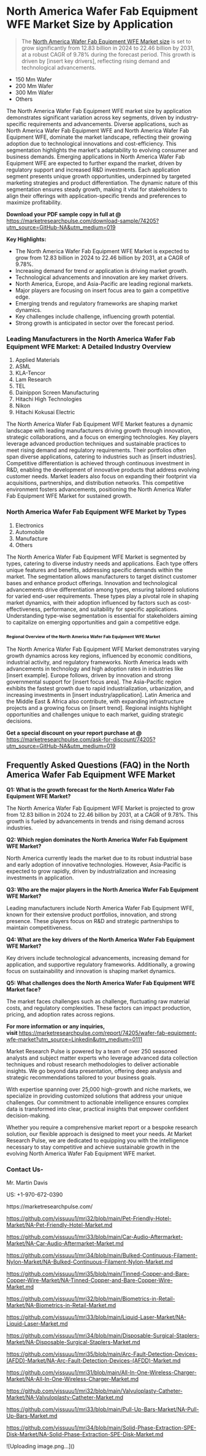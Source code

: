 <h1>North America Wafer Fab Equipment WFE Market&nbsp;Size by Application</h1><blockquote><p>The <a href="https://marketresearchpulse.com/download-sample/74205?utm_source=GitHub-NA&amp;utm_medium=019">North America Wafer Fab Equipment WFE Market size</a> is set to grow significantly from 12.83 billion in 2024 to 22.46 billion by 2031, at a robust CAGR of 9.78% during the forecast period. This growth is driven by [insert key drivers], reflecting rising demand and technological advancements.</p></blockquote><ul><li>150 Mm Wafer<li> 200 Mm Wafer<li> 300 Mm Wafer<li> Others</li></ul><p>The North America Wafer Fab Equipment WFE market size by application demonstrates significant variation across key segments, driven by industry-specific requirements and advancements. Diverse applications, such as North America Wafer Fab Equipment WFE and North America Wafer Fab Equipment WFE, dominate the market landscape, reflecting their growing adoption due to technological innovations and cost-efficiency. This segmentation highlights the market's adaptability to evolving consumer and business demands. Emerging applications in North America Wafer Fab Equipment WFE are expected to further expand the market, driven by regulatory support and increased R&D investments. Each application segment presents unique growth opportunities, underpinned by targeted marketing strategies and product differentiation. The dynamic nature of this segmentation ensures steady growth, making it vital for stakeholders to align their offerings with application-specific trends and preferences to maximize profitability.</p><p><strong>Download your PDF sample copy in full at @ </strong><a href="https://marketresearchpulse.com/download-sample/74205?utm_source=GitHub-NA&amp;utm_medium=019">https://marketresearchpulse.com/download-sample/74205?utm_source=GitHub-NA&amp;utm_medium=019</a></p><p><strong>Key Highlights: </strong></p><ul><li>The North America Wafer Fab Equipment WFE Market is expected to grow from 12.83 billion in 2024 to 22.46 billion by 2031, at a CAGR of 9.78%.</li><li>Increasing demand for trend or application is driving market growth.</li><li>Technological advancements and innovation are key market drivers.</li><li>North America, Europe, and Asia-Pacific are leading regional markets.</li><li>Major players are focusing on insert focus area to gain a competitive edge.</li><li>Emerging trends and regulatory frameworks are shaping market dynamics.</li><li>Key challenges include challenge, influencing growth potential.</li><li>Strong growth is anticipated in sector over the forecast period.</li></ul><h3>Leading Manufacturers in the North America Wafer Fab Equipment WFE Market: A Detailed Industry Overview</h3><ol><li>Applied Materials</li><li>ASML</li><li>KLA-Tencor</li><li>Lam Research</li><li>TEL</li><li>Dainippon Screen Manufacturing</li><li>Hitachi High Technologies</li><li>Nikon</li><li>Hitachi Kokusai Electric</li></ol><div class="flex max-w-full flex-col flex-grow"><div class="min-h-8 text-message flex w-full flex-col items-end gap-2 whitespace-normal break-words [.text-message+&amp;]:mt-5" dir="auto" data-message-author-role="assistant" data-message-id="fd8432e4-4910-450d-b182-61b7bfb0a01f" data-message-model-slug="gpt-4o"><div class="flex w-full flex-col gap-1 empty:hidden first:pt-[3px]"><div class="markdown prose w-full break-words dark:prose-invert light"><p>The North America Wafer Fab Equipment WFE Market features a dynamic landscape with leading manufacturers driving growth through innovation, strategic collaborations, and a focus on emerging technologies. Key players leverage advanced production techniques and sustainable practices to meet rising demand and regulatory requirements. Their portfolios often span diverse applications, catering to industries such as [insert industries]. Competitive differentiation is achieved through continuous investment in R&amp;D, enabling the development of innovative products that address evolving customer needs. Market leaders also focus on expanding their footprint via acquisitions, partnerships, and distribution networks. This competitive environment fosters advancements, positioning the North America Wafer Fab Equipment WFE Market for sustained growth.</p></div></div></div></div><h3>North America Wafer Fab Equipment WFE Market by Types</h3><ol><li>Electronics<li> Automobile<li> Manufacture<li> Others</li></ol><div class="flex max-w-full flex-col flex-grow"><div class="min-h-8 text-message flex w-full flex-col items-end gap-2 whitespace-normal break-words [.text-message+&amp;]:mt-5" dir="auto" data-message-author-role="assistant" data-message-id="084470be-0bb7-4664-bddf-5156b4f41249" data-message-model-slug="gpt-4o-mini"><div class="flex w-full flex-col gap-1 empty:hidden first:pt-[3px]"><div class="markdown prose w-full break-words dark:prose-invert light"><p>The North America Wafer Fab Equipment WFE Market is segmented by types, catering to diverse industry needs and applications. Each type offers unique features and benefits, addressing specific demands within the market. The segmentation allows manufacturers to target distinct customer bases and enhance product offerings. Innovation and technological advancements drive differentiation among types, ensuring tailored solutions for varied end-user requirements. These types play a pivotal role in shaping market dynamics, with their adoption influenced by factors such as cost-effectiveness, performance, and suitability for specific applications. Understanding type-wise segmentation is essential for stakeholders aiming to capitalize on emerging opportunities and gain a competitive edge.</p></div></div></div></div><h3><span style="font-size: 11px;">Regional Overview of the North America Wafer Fab Equipment WFE Market</span></h3><div class="flex max-w-full flex-col flex-grow"><div class="min-h-8 text-message flex w-full flex-col items-end gap-2 whitespace-normal break-words [.text-message+&amp;]:mt-5" dir="auto" data-message-author-role="assistant" data-message-id="e9038762-ce64-4e30-91c9-9bd413514231" data-message-model-slug="gpt-4o-mini"><div class="flex w-full flex-col gap-1 empty:hidden first:pt-[3px]"><div class="markdown prose w-full break-words dark:prose-invert light"><p>The North America Wafer Fab Equipment WFE Market demonstrates varying growth dynamics across key regions, influenced by economic conditions, industrial activity, and regulatory frameworks. North America leads with advancements in technology and high adoption rates in industries like [insert example]. Europe follows, driven by innovation and strong governmental support for [insert focus area]. The Asia-Pacific region exhibits the fastest growth due to rapid industrialization, urbanization, and increasing investments in [insert industry/application]. Latin America and the Middle East &amp; Africa also contribute, with expanding infrastructure projects and a growing focus on [insert trend]. Regional insights highlight opportunities and challenges unique to each market, guiding strategic decisions.</p></div></div></div></div><p><strong>Get a special discount on your report purchase at @ </strong><a href="https://marketresearchpulse.com/ask-for-discount/74205?utm_source=GitHub-NA&amp;utm_medium=019">https://marketresearchpulse.com/ask-for-discount/74205?utm_source=GitHub-NA&amp;utm_medium=019</a></p><h2>Frequently Asked Questions (FAQ) in the North America Wafer Fab Equipment WFE Market</h2><p><strong>Q1: What is the growth forecast for the North America Wafer Fab Equipment WFE Market?</strong></p><p>The North America Wafer Fab Equipment WFE Market is projected to grow from 12.83 billion in 2024 to 22.46 billion by 2031, at a CAGR of 9.78%. This growth is fueled by advancements in trends and rising demand across industries.</p><p><strong>Q2: Which region dominates the North America Wafer Fab Equipment WFE Market?</strong></p><p>North America currently leads the market due to its robust industrial base and early adoption of innovative technologies. However, Asia-Pacific is expected to grow rapidly, driven by industrialization and increasing investments in application.</p><p><strong>Q3: Who are the major players in the North America Wafer Fab Equipment WFE Market?</strong></p><p>Leading manufacturers include North America Wafer Fab Equipment WFE, known for their extensive product portfolios, innovation, and strong presence. These players focus on R&amp;D and strategic partnerships to maintain competitiveness.</p><p><strong>Q4: What are the key drivers of the North America Wafer Fab Equipment WFE Market?</strong></p><p>Key drivers include technological advancements, increasing demand for application, and supportive regulatory frameworks. Additionally, a growing focus on sustainability and innovation is shaping market dynamics.</p><p><strong>Q5: What challenges does the North America Wafer Fab Equipment WFE Market face?</strong></p><p>The market faces challenges such as challenge, fluctuating raw material costs, and regulatory complexities. These factors can impact production, pricing, and adoption rates across regions.</p><p><strong>For more information or any inquiries, visit&nbsp;</strong><a href="https://marketresearchpulse.com/report/74205/wafer-fab-equipment-wfe-market?utm_source=Linkedin&utm_medium=0111">https://marketresearchpulse.com/report/74205/wafer-fab-equipment-wfe-market?utm_source=Linkedin&utm_medium=0111</a></p><p>Market Research Pulse is powered by a team of over 250 seasoned analysts and subject matter experts who leverage advanced data collection techniques and robust research methodologies to deliver actionable insights. We go beyond data presentation, offering deep analysis and strategic recommendations tailored to your business goals.</p><p>With expertise spanning over 25,000 high-growth and niche markets, we specialize in providing customized solutions that address your unique challenges. Our commitment to actionable intelligence ensures complex data is transformed into clear, practical insights that empower confident decision-making.</p><p>Whether you require a comprehensive market report or a bespoke research solution, our flexible approach is designed to meet your needs. At Market Research Pulse, we are dedicated to equipping you with the intelligence necessary to stay competitive and achieve sustainable growth in the evolving North America Wafer Fab Equipment WFE market.</p><h3><strong>Contact Us-</strong></h3><p>Mr. Martin Davis</p><p>US: +1-970-672-0390</p><p>https://marketresearchpulse.com/</p><p><a href="https://github.com/vissuuu1/mri32/blob/main/Pet-Friendly-Hotel-Market/NA-Pet-Friendly-Hotel-Market.md">https://github.com/vissuuu1/mri32/blob/main/Pet-Friendly-Hotel-Market/NA-Pet-Friendly-Hotel-Market.md</a></p><p><a href="https://github.com/vissuuu1/mri33/blob/main/Car-Audio-Aftermarket-Market/NA-Car-Audio-Aftermarket-Market.md">https://github.com/vissuuu1/mri33/blob/main/Car-Audio-Aftermarket-Market/NA-Car-Audio-Aftermarket-Market.md</a></p><p><a href="https://github.com/vissuuu1/mri34/blob/main/Bulked-Continuous-Filament-Nylon-Market/NA-Bulked-Continuous-Filament-Nylon-Market.md">https://github.com/vissuuu1/mri34/blob/main/Bulked-Continuous-Filament-Nylon-Market/NA-Bulked-Continuous-Filament-Nylon-Market.md</a></p><p><a href="https://github.com/vissuuu1/mri35/blob/main/Tinned-Copper-and-Bare-Copper-Wire-Market/NA-Tinned-Copper-and-Bare-Copper-Wire-Market.md">https://github.com/vissuuu1/mri35/blob/main/Tinned-Copper-and-Bare-Copper-Wire-Market/NA-Tinned-Copper-and-Bare-Copper-Wire-Market.md</a></p><p><a href="https://github.com/vissuuu1/mri32/blob/main/Biometrics-in-Retail-Market/NA-Biometrics-in-Retail-Market.md">https://github.com/vissuuu1/mri32/blob/main/Biometrics-in-Retail-Market/NA-Biometrics-in-Retail-Market.md</a></p><p><a href="https://github.com/vissuuu1/mri33/blob/main/Liquid-Laser-Market/NA-Liquid-Laser-Market.md">https://github.com/vissuuu1/mri33/blob/main/Liquid-Laser-Market/NA-Liquid-Laser-Market.md</a></p><p><a href="https://github.com/vissuuu1/mri34/blob/main/Disposable-Surgical-Staplers-Market/NA-Disposable-Surgical-Staplers-Market.md">https://github.com/vissuuu1/mri34/blob/main/Disposable-Surgical-Staplers-Market/NA-Disposable-Surgical-Staplers-Market.md</a></p><p><a href="https://github.com/vissuuu1/mri35/blob/main/Arc-Fault-Detection-Devices-(AFDD)-Market/NA-Arc-Fault-Detection-Devices-(AFDD)-Market.md">https://github.com/vissuuu1/mri35/blob/main/Arc-Fault-Detection-Devices-(AFDD)-Market/NA-Arc-Fault-Detection-Devices-(AFDD)-Market.md</a></p><p><a href="https://github.com/vissuuu1/mri31/blob/main/All-In-One-Wireless-Charger-Market/NA-All-In-One-Wireless-Charger-Market.md">https://github.com/vissuuu1/mri31/blob/main/All-In-One-Wireless-Charger-Market/NA-All-In-One-Wireless-Charger-Market.md</a></p><p><a href="https://github.com/vissuuu1/mri32/blob/main/Valvuloplasty-Catheter-Market/NA-Valvuloplasty-Catheter-Market.md">https://github.com/vissuuu1/mri32/blob/main/Valvuloplasty-Catheter-Market/NA-Valvuloplasty-Catheter-Market.md</a></p><p><a href="https://github.com/vissuuu1/mri33/blob/main/Pull-Up-Bars-Market/NA-Pull-Up-Bars-Market.md">https://github.com/vissuuu1/mri33/blob/main/Pull-Up-Bars-Market/NA-Pull-Up-Bars-Market.md</a></p><p><a href="https://github.com/vissuuu1/mri34/blob/main/Solid-Phase-Extraction-SPE-Disk-Market/NA-Solid-Phase-Extraction-SPE-Disk-Market.md">https://github.com/vissuuu1/mri34/blob/main/Solid-Phase-Extraction-SPE-Disk-Market/NA-Solid-Phase-Extraction-SPE-Disk-Market.md</a></p>
![Uploading image.png…]()
